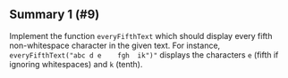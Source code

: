 ## Summary 1 (#9)

Implement the function `everyFifthText` which should display every fifth
non-whitespace character in the given text. For instance, 
`everyFifthText("abc d e    fgh  ik")"`  displays the characters `e` (fifth
if ignoring whitespaces) and `k` (tenth).